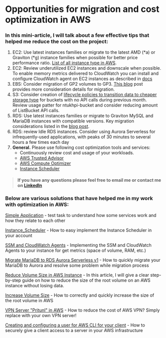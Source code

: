 # Opportunities for migration and cost optimization in AWS

### In this mini-article, I will talk about a few effective tips that helped me reduce the cost on the project:
1. EC2: Use latest instances families or migrate to the latest AMD (*a) or Graviton (*g) instance families when possible for better price performance ratio. [List of all instance type in AWS](https://aws.amazon.com/ru/ec2/instance-types/).
2. EC2: Review underutilized EC2 instances and downscale when possible. To enable memory metrics delivered to CloudWatch you can install and configure CloudWatch agent on EC2 instances as described in [docs](https://docs.aws.amazon.com/AWSEC2/latest/UserGuide/mon-scripts.html)
3. EBS: Consider migration of GP2 volumes to GP3. [This blog](https://aws.amazon.com/ru/blogs/storage/migrate-your-amazon-ebs-volumes-from-gp2-to-gp3-and-save-up-to-20-on-costs/) post provides more consideration details for migration.
4. S3: Consider creation of [lifecycle policies to transition data to cheaper storage type](https://docs.aws.amazon.com/AmazonS3/latest/userguide/lifecycle-transition-general-considerations.html) for buckets with no API calls during previous month. Review usage patter for ntukhpi-bucket and consider reducing amount of ListBucket API calls.
5. RDS: Use latest instances families or migrate to Graviton MySQL and MariaDB instances with compatible versions. Key migration considerations listed in the [blog post](https://aws.amazon.com/ru/blogs/database/key-considerations-in-moving-to-graviton2-for-amazon-rds-and-amazon-aurora-databases/).
6. RDS: review Idle RDS instances. Consider using Aurora Serverless for infrequently-used applications, with peaks of 30 minutes to several hours a few times each day 
7. **General.** Please use following cost optimization tools and services:
   + Continuously review cost and usage of your workloads.
   + [AWS Trusted Advisor](https://aws.amazon.com/ru/premiumsupport/technology/trusted-advisor/)
   + [AWS Compute Optimizer](https://aws.amazon.com/ru/compute-optimizer/)
   + [Instance Scheduler](https://aws.amazon.com/ru/solutions/implementations/instance-scheduler/)

> #### If you have any questions please feel free to email me or contact me on [LinkedIn](https://www.linkedin.com/in/ruslan-serdiuk/)
    

### Below are various solutions that have helped me in my work with optimization in AWS:

[Simple Application](https://github.com/RuslanSerdiuk/DevOps_Tasks_and_solutions/tree/AWS/AWS/Task_1_Simple_Application) - test task to understand how some services work and how they relate to each other

[Instance_Scheduler](https://github.com/RuslanSerdiuk/DevOps_Tasks_and_solutions/tree/AWS/AWS/Instance_Scheduler) - How to easy implement the Instance Scheduler in your account

[SSM and CloudWatch Agents](https://github.com/RuslanSerdiuk/DevOps_Tasks_and_solutions/tree/SSM_and_CloudWatch_Agent/AWS/SSM_and_CloudWatch_Agent) - Implementing the SSM and CloudWatch Agents to your instance for get metrics (space of volume, RAM, etc.)

[Migrate MariaDB to RDS Aurora Serverless v1](https://github.com/RuslanSerdiuk/DevOps_Tasks_and_solutions/tree/AWS/AWS/Migrate_MariaDB_to_RDS_Aurora_Serverless_v1) - How to quickly migrate your MariaDB to Aurora and resolve some problem while migration process

[Reduce Volume Size in AWS Instance](https://github.com/RuslanSerdiuk/DevOps_Tasks_and_solutions/tree/AWS/AWS/Reduce_Volume_size) - In this article, I will give a clear step-by-step guide on how to reduce the size of the root volume on an AWS instance without losing data.

[Increase Volume Size](https://github.com/RuslanSerdiuk/DevOps_Tasks_and_solutions/blob/Increase_volume/AWS/Increase_volume_size/Readme.md) - How to correctly and quickly increase the size of the root volume in AWS

[VPN Server "Pritunl" in AWS](https://github.com/RuslanSerdiuk/DevOps_Tasks_and_solutions/tree/AWS/AWS/VPN_Server__Pritunl) - How to reduce the cost of AWS VPN? Simply replace with your own VPN server!

[Creating and configuring a user for AWS CLI for your client](https://github.com/RuslanSerdiuk/DevOps_Tasks_and_solutions/tree/AWS/AWS/AWS_CLI) - How to securely give a client access to a server in your AWS infrastructure


